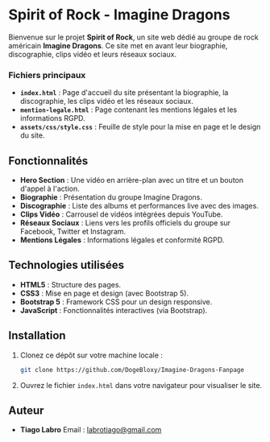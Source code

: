 # Spirit of Rock - Imagine Dragons

Bienvenue sur le projet **Spirit of Rock**, un site web dédié au groupe de rock américain **Imagine Dragons**. Ce site met en avant leur biographie, discographie, clips vidéo et leurs réseaux sociaux.

### Fichiers principaux

- **`index.html`** : Page d'accueil du site présentant la biographie, la discographie, les clips vidéo et les réseaux sociaux.
- **`mention-legale.html`** : Page contenant les mentions légales et les informations RGPD.
- **`assets/css/style.css`** : Feuille de style pour la mise en page et le design du site.

## Fonctionnalités

- **Hero Section** : Une vidéo en arrière-plan avec un titre et un bouton d'appel à l'action.
- **Biographie** : Présentation du groupe Imagine Dragons.
- **Discographie** : Liste des albums et performances live avec des images.
- **Clips Vidéo** : Carrousel de vidéos intégrées depuis YouTube.
- **Réseaux Sociaux** : Liens vers les profils officiels du groupe sur Facebook, Twitter et Instagram.
- **Mentions Légales** : Informations légales et conformité RGPD.

## Technologies utilisées

- **HTML5** : Structure des pages.
- **CSS3** : Mise en page et design (avec Bootstrap 5).
- **Bootstrap 5** : Framework CSS pour un design responsive.
- **JavaScript** : Fonctionnalités interactives (via Bootstrap).


## Installation

1. Clonez ce dépôt sur votre machine locale :
   ```bash
   git clone https://github.com/DogeBloxy/Imagine-Dragons-Fanpage
   ```

2. Ouvrez le fichier `index.html` dans votre navigateur pour visualiser le site.

## Auteur

* **Tiago Labro**
  Email : [labrotiago@gmail.com](vscode-file://vscode-app/c:/Users/thiba/AppData/Local/Programs/Microsoft%20VS%20Code/resources/app/out/vs/code/electron-sandbox/workbench/workbench.html)
